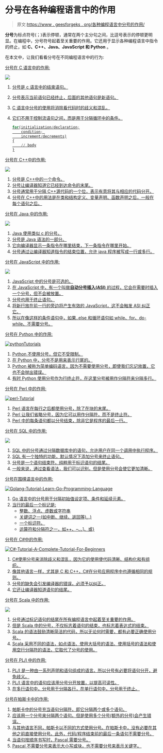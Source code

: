 # 分号在各种编程语言中的作用

> 原文:[https://www . geesforgeks . org/各种编程语言中分号的作用/](https://www.geeksforgeeks.org/role-of-semicolon-in-various-programming-languages/)

**分号**为标点符号(；)表示停顿，通常在两个主分句之间，比逗号表示的停顿更明显。在编程中，分号符号起着至关重要的作用。它还用于显示各种编程语言中指令的终止，如 **C、C++、Java、JavaScript 和 Python** 。

在本文中，让我们看看分号在不同编程语言中的行为:

<u>分号在 C 语言中的作用:</u>

 <u>[![](img/089c7baddde42882f7ca737afb0a92f9.png)](https://practice.geeksforgeeks.org/batch/aktu-1)

1.  分号是 c 语言中的结束语句。
2.  分号表示当前语句已经终止，后面的其他语句是新语句。
3.  C 语言中分号的使用将消除看代码时的歧义和混乱。
4.  它们不用于控制流语句之间，而是用于分隔循环中的条件。

    ```py
    for(initialization/declaration;
        condition; 
        increment/decrements)
    {
        // body
    }

    ```

<u>分号在 C++中的作用:</u>

 <u>[![](img/a4b45d40755b9015cc0ceef65cc34a33.png)](https://www.geeksforgeeks.org/cpp-tutorial/)

1.  分号是 C++中的一个命令。
2.  分号让编译器知道它已经到达命令的末尾。
3.  分号通常用于分隔 C++源代码的一个位，表示有意将其与相应的代码分开。
4.  分号在 C++中的用法是在类和结构定义、变量声明、函数声明之后，一般在每个语句之后。

<u>分号在 Java 中的作用:</u>

 <u>[![](img/fc2fde84664eb1a3e0545bd19c84467c.png)](https://www.geeksforgeeks.org/java-tutorials/)

1.  Java 使用类似 c 的分号。
2.  分号是 Java 语法的一部分。
3.  它向编译器显示一条指令在哪里结束，下一条指令在哪里开始。
4.  分号通过让编译器知道指令的结束位置，允许 java 程序被写成一行或多行。

<u>分号在 JavaScript 中的作用:</u>

 <u>[![](img/785984b25214a9e5001c3949ea64c0c1.png)](https://www.geeksforgeeks.org/javascript-tutorial/)</u>

1.  <u>JavaScript 中的分号是可选的。</u>
2.  <u>在 JavaScript 中，有一个叫做**自动分号插入(ASI)** 的过程，它会在需要时插入一个分号，但不会被放置。</u>
3.  <u>分号也用于终止语句。</u>
4.  <u>将新行放在前一行的旁边将产生有效的 JavaScript，这不会触发 ASI 纠正它。</u>
5.  <u>所以在像[这样的条件语句中，如果..else](https://www.geeksforgeeks.org/else-statement-javascript/) 和[循环语句如 while、for、do-while、](https://www.geeksforgeeks.org/loops-in-javascript/)不需要分号。</u>

<u><u>分号在 Python 中的作用:</u></u>

 <u><u>[![pythonTutorials](img/48cdde900d654f866cbf9474d05ba554.png)](https://www.geeksforgeeks.org/python-tutorial/)

1.  Python 不使用分号，但它不受限制。
2.  在 Python 中，分号不是用来表示行尾的。
3.  Python 被称为简单编码语言，因为不需要使用分号，即使我们忘记放置，它也不会抛出错误。
4.  有时 Python 使用分号作为行终止符，在这里分号被用作分隔符来分隔多行。

<u>分号在 Perl 中的作用:</u>

 <u>[![perl-Tutorial](img/42223161eae50d274d2d3ce1d057a8b8.png)](https://www.geeksforgeeks.org/perl-tutorial-learn-perl-with-examples/)

1.  Perl 语言在每行之后都使用分号，除了在块的末尾。
2.  Perl 让我们省略分号，因为它可以用作分隔符，而不是终止符。
3.  Perl 中的每条语句都以分号结束，除非它是程序的最后一行。

<u>分号在 SQL 中的作用:</u>

 <u>[![](img/b1ac3d63738e2a6bae1e9110d99f559b.png)](https://www.geeksforgeeks.org/sql-tutorial/)

1.  SQL 中的分号通过分隔数据库中的语句，允许用户在同一个调用中执行程序。
2.  SQL 有一个独特的功能，默认情况下添加分号来终止语句。
3.  分号是一个语句结束符，纯粹用于标识语句的结尾。
4.  一般来说，通过查看语法，我们可以识别，但是使用分号会使它更加清晰。

<u>分号在围棋语言中的作用:</u>

 <u>[![Golang-Tutorial-Learn-Go-Programming-Language](img/d42176baf013543924af09ea409c4cf1.png)](https://www.geeksforgeeks.org/golang-tutorial-learn-go-programming-language/)

1.  Go 语言中的分号用于分隔初始值设定项、条件和延续元素。
2.  当行的最后一个标记是:
    *   整数、浮点、虚数或字符串
    *   关键词之一(如中断、继续、返回等)..,)
    *   一个标识符。
    *   运算符和分隔符之一，如++、–、、]、或}

<u>分号在 C#中的作用:</u>

 <u>[![C#-Tutorial-A-Complete-Tutorial-For-Beginners](img/363e8a7ad18b7c5017a3b08628064090.png)](https://www.geeksforgeeks.org/csharp-programming-language/)

1.  C#使用分号来消除歧义和混乱，因为它的使用使代码清晰、结构化和有组织。
2.  像其他语言一样，尤其是 C 和 C++，C#在分号应用程序中也遵循相同的规则。
3.  分号的缺失会引发编译器的错误，必须予以纠正。
4.  它还让编译器知道语句的结尾。

<u>分号在 Scala 中的作用:</u>

 <u>[![](img/4cbe4280d793dff530aad944ec392473.png)](https://www.geeksforgeeks.org/scala-tutorial-learn-scala-with-step-by-step-guide/)

1.  分号通过标记语句的结尾在所有编程语言中起着至关重要的作用。
2.  但是 Scala 中的分号，不仅标志着语句的结束，也标志着表达式的结束。
3.  Scala 的语法鼓励清晰简洁的代码，所以无论何时需要，都有必要正确使用分号。
4.  Scala 采用不同的语法，如点语法、使用大括号的语法、使用括号的语法和使用空行分隔符的语法，它取代了分号的使用。

<u>分号在 PL/I 中的作用:</u>

1.  <u>PL/I 是一种由一系列声明和语句组成的语言。所以分号有必要将语句分开，避免歧义。</u>
2.  <u>PL/I 语言中的语句应该用分号分开放置，以提高可读性。</u>
3.  <u>在多行语句中，分号用于分隔各行，在单行语句中，分号用于终止。</u>

<u><u>分号在帕斯卡中的作用:</u></u>

1.  <u><u>帕斯卡中的分号充当语句分隔符，即它分隔两个或多个语句。</u></u>
2.  <u><u>应该用一个分号来分隔两个语句。但是使用多个分号(额外的分号)会产生错误。</u></u>
3.  <u><u>与其他语言不同，帕斯卡以不同的方式使用分号。在帕斯卡中，没有必要在其他之前直接使用分号。此外，代码/程序结束前的最后一条语句不需要分号。</u></u>
4.  <u><u>当语句按顺序书写时，Pascal 需要分号。</u></u>
5.  <u><u>Pascal 不需要分号来表示大小写或块，也不需要分号来表示关键字。</u></u></u></u></u></u></u></u></u></u></u></u>